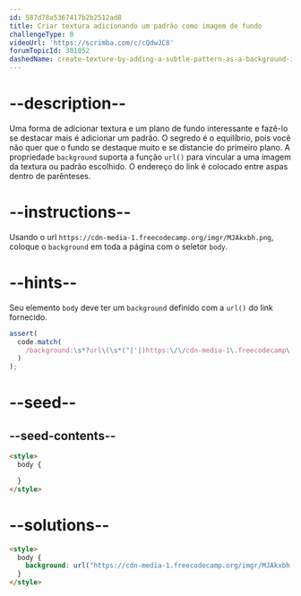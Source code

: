 ```yaml
---
id: 587d78a5367417b2b2512ad8
title: Criar textura adicionando um padrão como imagem de fundo
challengeType: 0
videoUrl: 'https://scrimba.com/c/cQdwJC8'
forumTopicId: 301052
dashedName: create-texture-by-adding-a-subtle-pattern-as-a-background-image
---
```


# --description--

Uma forma de adicionar textura e um plano de fundo interessante e fazê-lo se destacar mais é adicionar um padrão. O segredo é o equilíbrio, pois você não quer que o fundo se destaque muito e se distancie do primeiro plano. A propriedade `background` suporta a função `url()` para vincular a uma imagem da textura ou padrão escolhido. O endereço do link é colocado entre aspas dentro de parênteses.

# --instructions--

Usando o url `https://cdn-media-1.freecodecamp.org/imgr/MJAkxbh.png`, coloque o `background` em toda a página com o seletor `body`.

# --hints--

Seu elemento `body` deve ter um `background` definido com a `url()` do link fornecido.

```js
assert(
  code.match(
    /background:\s*?url\(\s*("|'|)https:\/\/cdn-media-1\.freecodecamp\.org\/imgr\/MJAkxbh\.png\1\s*\)/gi
  )
);
```

# --seed--

## --seed-contents--

```html
<style>
  body {

  }
</style>
```

# --solutions--

```html
<style>
  body {
    background: url("https://cdn-media-1.freecodecamp.org/imgr/MJAkxbh.png");
  }
</style>
```

